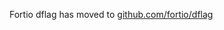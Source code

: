 
Fortio dflag has moved to [github.com/fortio/dflag](https://github.com/fortio/dflag#fortio-dynamic-flags)

